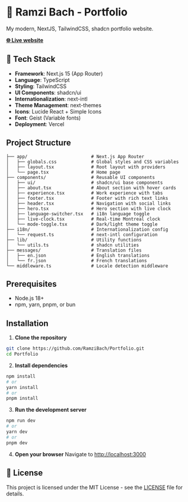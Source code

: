 # 🐉 Ramzi Bach - Portfolio

My modern, NextJS, TailwindCSS, shadcn portfolio website.

**[🌐 Live website](https://ramzibach.dev)**

## 🚀 Tech Stack

- **Framework**: Next.js 15 (App Router)
- **Language**: TypeScript
- **Styling**: TailwindCSS
- **UI Components**: shadcn/ui
- **Internationalization**: next-intl
- **Theme Management**: next-themes
- **Icons**: Lucide React + Simple Icons
- **Font**: Geist (Variable fonts)
- **Deployment**: Vercel

## Project Structure

```
├── app/                        # Next.js App Router
│   ├── globals.css             # Global styles and CSS variables
│   ├── layout.tsx              # Root layout with providers
│   └── page.tsx                # Home page
├── components/                 # Reusable UI components
│   ├── ui/                     # shadcn/ui base components
│   ├── about.tsx               # About section with hover cards
│   ├── experience.tsx          # Work experience with tabs
│   ├── footer.tsx              # Footer with rich text links
│   ├── header.tsx              # Navigation with social links
│   ├── hero.tsx                # Hero section with live clock
│   ├── language-switcher.tsx   # i18n language toggle
│   ├── live-clock.tsx          # Real-time Montreal clock
│   └── mode-toggle.tsx         # Dark/light theme toggle
├── i18n/                       # Internationalization config
│   └── request.ts              # next-intl configuration
├── lib/                        # Utility functions
│   └── utils.ts                # shadcn utilities
├── messages/                   # Translation files
│   ├── en.json                 # English translations
│   └── fr.json                 # French translations
└── middleware.ts               # Locale detection middleware
```

## Prerequisites

- Node.js 18+
- npm, yarn, pnpm, or bun

## Installation

1. **Clone the repository**

```bash
git clone https://github.com/RamziBach/Portfolio.git
cd Portfolio
```

2. **Install dependencies**

```bash
npm install
# or
yarn install
# or
pnpm install
```

3. **Run the development server**

```bash
npm run dev
# or
yarn dev
# or
pnpm dev
```

4. **Open your browser**
   Navigate to [http://localhost:3000](http://localhost:3000)

## 📄 License

This project is licensed under the MIT License - see the [LICENSE](LICENSE) file for details.
